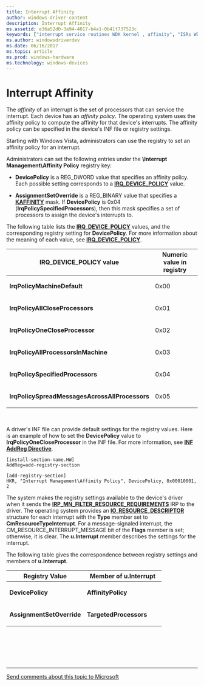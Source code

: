 ```yaml
---
title: Interrupt Affinity
author: windows-driver-content
description: Interrupt Affinity
ms.assetid: e36a52d0-3a94-4017-b4a1-0b41f737523c
keywords: ["interrupt service routines WDK kernel , affinity", "ISRs WDK kernel , affinity", "affinity policy WDK interrupts", "IRQ_DEVICE_POLICY", "processor affinity WDK kernel"]
ms.author: windowsdriverdev
ms.date: 06/16/2017
ms.topic: article
ms.prod: windows-hardware
ms.technology: windows-devices
---
```


# Interrupt Affinity


The *affinity* of an interrupt is the set of processors that can service the interrupt. Each device has an *affinity policy*. The operating system uses the affinity policy to compute the affinity for that device's interrupts. The affinity policy can be specified in the device's INF file or registry settings.

Starting with Windows Vista, administrators can use the registry to set an affinity policy for an interrupt.

Administrators can set the following entries under the **\\Interrupt Management\\Affinity Policy** registry key:

-   **DevicePolicy** is a REG\_DWORD value that specifies an affinity policy. Each possible setting corresponds to a [**IRQ\_DEVICE\_POLICY**](https://msdn.microsoft.com/library/windows/hardware/ff551783) value.

-   **AssignmentSetOverride** is a REG\_BINARY value that specifies a [**KAFFINITY**](https://msdn.microsoft.com/library/windows/hardware/ff551830) mask. If **DevicePolicy** is 0x04 (**IrqPolicySpecifiedProcessors**), then this mask specifies a set of processors to assign the device's interrupts to.

The following table lists the [**IRQ\_DEVICE\_POLICY**](https://msdn.microsoft.com/library/windows/hardware/ff551783) values, and the corresponding registry setting for **DevicePolicy**. For more information about the meaning of each value, see [**IRQ\_DEVICE\_POLICY**](https://msdn.microsoft.com/library/windows/hardware/ff551783).

<table>
<colgroup>
<col width="50%" />
<col width="50%" />
</colgroup>
<thead>
<tr class="header">
<th>IRQ_DEVICE_POLICY value</th>
<th>Numeric value in registry</th>
</tr>
</thead>
<tbody>
<tr class="odd">
<td><p><strong>IrqPolicyMachineDefault</strong></p></td>
<td><p>0x00</p></td>
</tr>
<tr class="even">
<td><p><strong>IrqPolicyAllCloseProcessors</strong></p></td>
<td><p>0x01</p></td>
</tr>
<tr class="odd">
<td><p><strong>IrqPolicyOneCloseProcessor</strong></p></td>
<td><p>0x02</p></td>
</tr>
<tr class="even">
<td><p><strong>IrqPolicyAllProcessorsInMachine</strong></p></td>
<td><p>0x03</p></td>
</tr>
<tr class="odd">
<td><p><strong>IrqPolicySpecifiedProcessors</strong></p></td>
<td><p>0x04</p></td>
</tr>
<tr class="even">
<td><p><strong>IrqPolicySpreadMessagesAcrossAllProcessors</strong></p></td>
<td><p>0x05</p></td>
</tr>
</tbody>
</table>

 

A driver's INF file can provide default settings for the registry values. Here is an example of how to set the **DevicePolicy** value to **IrqPolicyOneCloseProcessor** in the INF file. For more information, see [**INF AddReg Directive**](https://msdn.microsoft.com/library/windows/hardware/ff546320).

```
[install-section-name.HW]
AddReg=add-registry-section 

[add-registry-section]
HKR, "Interrupt Management\Affinity Policy", DevicePolicy, 0x00010001, 2
```

The system makes the registry settings available to the device's driver when it sends the [**IRP\_MN\_FILTER\_RESOURCE\_REQUIREMENTS**](https://msdn.microsoft.com/library/windows/hardware/ff550874) IRP to the driver. The operating system provides an [**IO\_RESOURCE\_DESCRIPTOR**](https://msdn.microsoft.com/library/windows/hardware/ff550598) structure for each interrupt with the **Type** member set to **CmResourceTypeInterrupt**. For a message-signaled interrupt, the CM\_RESOURCE\_INTERRUPT\_MESSAGE bit of the **Flags** member is set; otherwise, it is clear. The **u.Interrupt** member describes the settings for the interrupt.

The following table gives the correspondence between registry settings and members of **u.Interrupt**.

<table>
<colgroup>
<col width="50%" />
<col width="50%" />
</colgroup>
<thead>
<tr class="header">
<th>Registry Value</th>
<th>Member of u.Interrupt</th>
</tr>
</thead>
<tbody>
<tr class="odd">
<td><p><strong>DevicePolicy</strong></p></td>
<td><p><strong>AffinityPolicy</strong></p></td>
</tr>
<tr class="even">
<td><p><strong>AssignmentSetOverride</strong></p></td>
<td><p><strong>TargetedProcessors</strong></p></td>
</tr>
</tbody>
</table>

 

 

 


--------------------
[Send comments about this topic to Microsoft](mailto:wsddocfb@microsoft.com?subject=Documentation%20feedback%20%5Bkernel\kernel%5D:%20Interrupt%20Affinity%20%20RELEASE:%20%286/14/2017%29&body=%0A%0APRIVACY%20STATEMENT%0A%0AWe%20use%20your%20feedback%20to%20improve%20the%20documentation.%20We%20don't%20use%20your%20email%20address%20for%20any%20other%20purpose,%20and%20we'll%20remove%20your%20email%20address%20from%20our%20system%20after%20the%20issue%20that%20you're%20reporting%20is%20fixed.%20While%20we're%20working%20to%20fix%20this%20issue,%20we%20might%20send%20you%20an%20email%20message%20to%20ask%20for%20more%20info.%20Later,%20we%20might%20also%20send%20you%20an%20email%20message%20to%20let%20you%20know%20that%20we've%20addressed%20your%20feedback.%0A%0AFor%20more%20info%20about%20Microsoft's%20privacy%20policy,%20see%20http://privacy.microsoft.com/default.aspx. "Send comments about this topic to Microsoft")


